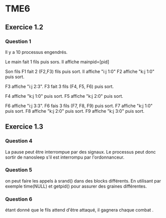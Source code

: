 # TME6

## Exercice 1.2

### Question 1

Il y a 10 processus engendrés.

Le main fait 1 fils puis sors. Il affiche mainpid=[pid]

Son fils F1 fait 2 (F2,F3)  fils puis sort. Il affiche "i:j 1:0"
F2 affiche "k:j 1:0" puis sort.

F3 affiche "i:j 2:3". F3 fait 3 fils (F4, F5, F6) puis sort.

F4 affiche "k:j 1:0" puis sort.
F5 affiche "k:j 2:0" puis sort.

F6 affiche "i:j 3:3". F6 fais 3 fils (F7, F8, F9) puis sort.
F7 affiche "k:j 1:0" puis sort.
F8 affiche "k:j 2:0" puis sort.
F9 affiche "k:j 3:0" puis sort.

## Exercice 1.3

### Question 4

La pause peut être interrompue par des signaux. Le processus peut donc sortir de nanosleep s'il est interrompu
par l'ordonnanceur.

### Question 5

on peut faire les appels à srand() dans des blocks différents. En utilisant par exemple 
time(NULL) et getpid() pour assurer des graines différentes. 

### Question 6

étant donné que le fils attend d'être attaqué, il gagnera chaque combat .
